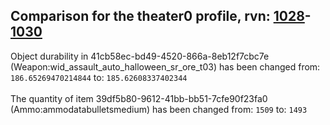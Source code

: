 ## Comparison for the theater0 profile, rvn: [1028](https://github.com/PRO100KatYT/FortniteProfileRevisions/tree/main/profiles/theater0/1028%20theater0.json)-[1030](https://github.com/PRO100KatYT/FortniteProfileRevisions/tree/main/profiles/theater0/1030%20theater0.json)

Object durability in 41cb58ec-bd49-4520-866a-8eb12f7cbc7e (Weapon:wid_assault_auto_halloween_sr_ore_t03) has been changed from: `186.65269470214844` to: `185.62608337402344`
<br><br>
The quantity of item 39df5b80-9612-41bb-bb51-7cfe90f23fa0 (Ammo:ammodatabulletsmedium) has been changed from: `1509` to: `1493`
<br><br>
